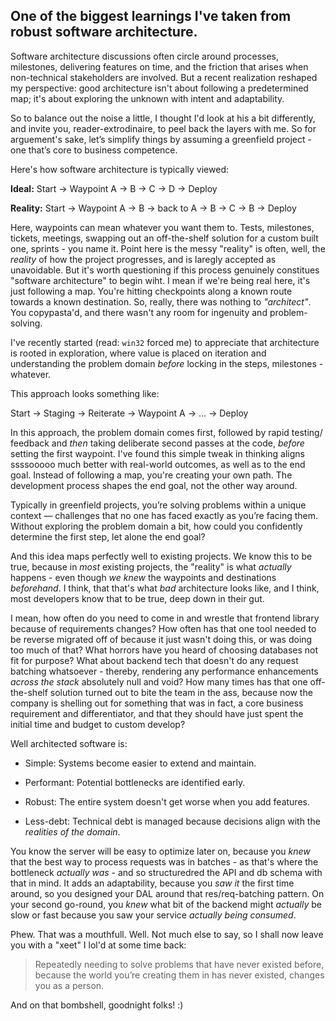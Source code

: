 ## One of the biggest learnings I've taken from robust software architecture. 

Software architecture discussions often circle around processes, milestones, delivering features on time, and the friction that arises when non-technical stakeholders are involved. But a recent realization reshaped my perspective: good architecture isn't about following a predetermined map; it's about exploring the unknown with intent and adaptability.

So to balance out the noise a little, I thought I'd look at his a bit differently, and invite you, reader-extrodinaire, to peel back the layers with me. So for arguement's sake, let’s simplify things by assuming a greenfield project - one that’s core to business competence.

Here's how software architecture is typically viewed:

**Ideal:**
Start → Waypoint A → B → C → D → Deploy

**Reality:**
Start → Waypoint A → B → back to A → B → C → B → Deploy

Here, waypoints can mean whatever you want them to. Tests, milestones, tickets, meetings, swapping out an off-the-shelf solution for a custom built one, sprints - you name it. Point here is the messy "reality" is often, well, the *reality* of how the project progresses, and is laregly accepted as unavoidable. But it's worth questioning if this process genuinely constitues "software architecture" to begin wiht. I mean if we're being real here, it's just following a map. You're hitting checkpoints along a known route towards a known destination. So, really, there was nothing to *"architect"*. You copypasta'd, and there wasn't any room for ingenuity and problem-solving.

I've recently started (read: `win32` forced me) to appreciate that architecture is rooted in exploration, where value is placed on iteration and understanding the problem domain *before* locking in the steps, milestones - whatever.

This approach looks something like:

Start → Staging → Reiterate → Waypoint A → ... → Deploy

In this approach, the problem domain comes first, followed by rapid testing/ feedback and *then* taking deliberate second passes at the code, *before* setting the first waypoint.
I've found this simple tweak in thinking aligns ssssooooo much better with real-world outcomes, as well as to the end goal. Instead of following a map, you're creating your own path. The development process shapes the end goal, not the other way around.

Typically in greenfield projects, you’re solving problems within a unique context — challenges that no one has faced exactly as you’re facing them. Without exploring the problem domain a bit, how could you confidently determine the first step, let alone the end goal?

And this idea maps perfectly well to existing projects. We know this to be true, because in *most* existing projects, the "reality" is what *actually* happens - even though *we knew* the waypoints and destinations *beforehand*. I think, that that's what *bad* architecture looks like, and I think, most developers know that to be true, deep down in their gut.

I mean, how often do you need to come in and wrestle that frontend library because of requirements changes? How often has that one tool needed to be reverse migrated off of because it just wasn't doing this, or was doing too much of that? What horrors have you heard of choosing databases not fit for purpose? What about backend tech that doesn't do any request batching whatsoever - thereby, rendering any performance enhancements *across the stack* absolutely null and void? How many times has that one off-the-shelf solution turned out to bite the team in the ass, because now the company is shelling out for something that was in fact, a core business requirement and differentiator, and that they should have just spent the initial time and budget to custom develop?

Well architected software is:

- Simple: Systems become easier to extend and maintain.

- Performant: Potential bottlenecks are identified early.

- Robust: The entire system doesn't get worse when you add features. 

- Less-debt: Technical debt is managed because decisions align with the *realities of the domain*.

You know the server will be easy to optimize later on, because you *knew* that the best way to process requests was in batches - as that's where the bottleneck *actually was* - and so structuredred the API and db schema with that in mind. It adds an adaptability, because you *saw it* the first time around, so you designed your DAL around that res/req-batching pattern. On your second go-round, you *knew* what bit of the backend might *actually* be slow or fast because you saw your service *actually being consumed*.

Phew. That was a mouthfull. Well. Not much else to say, so I shall now leave you with a "xeet" I lol'd at some time back:

> Repeatedly needing to solve problems that have never existed before, because the world you’re creating them in has never existed, changes you as a person.

And on that bombshell, goodnight folks! :)